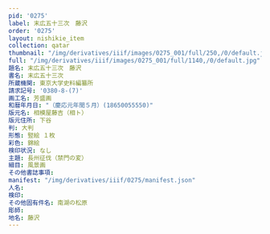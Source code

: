 ```yaml
---
pid: '0275'
label: 末広五十三次　藤沢
order: '0275'
layout: nishikie_item
collection: qatar
thumbnail: "/img/derivatives/iiif/images/0275_001/full/250,/0/default.jpg"
full: "/img/derivatives/iiif/images/0275_001/full/1140,/0/default.jpg"
題名: 末広五十三次　藤沢
書名: 末広五十三次
所蔵機関: 東京大学史料編纂所
請求記号: '0380-8-(7)'
画工名: 芳盛画
和暦年月日: "（慶応元年閏５月）(18650055550)"
版元名: 相模屋藤吉（相ト）
版元住所: 下谷
判: 大判
形態: 竪絵 １枚
彩色: 錦絵
検印状況: なし
主題: 長州征伐（禁門の変）
細目: 風景画
その他書誌事項: 
manifest: "/img/derivatives/iiif/0275/manifest.json"
人名: 
検印: 
その他固有件名: 南湖の松原
彫師: 
地名: 藤沢
---
```

